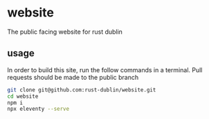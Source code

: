 # website
The public facing website for rust dublin

## usage
In order to build this site, run the follow commands in a terminal.
Pull requests should be made to the public branch

```sh
git clone git@github.com:rust-dublin/website.git
cd website
npm i
npx eleventy --serve
```